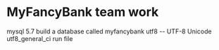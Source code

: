 # MyFancyBank team work

mysql 5.7
build a database called myfancybank 
utf8 -- UTF-8 Unicode 
utf8_general_ci
run file
